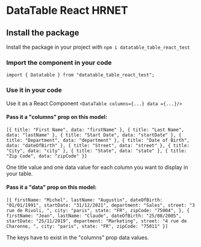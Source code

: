 # DataTable React HRNET

## Install the package

Install the package in your project with `npm i datatable_table_react_test`

### Import the component in your code

`import { Datatable } from "datatable_table_react_test";`

### Use it in your code

Use it as a React Component `<DataTable columns={...} data ={...}/>`

#### Pass it a "columns" prop on this model:

`[{ title: "First Name", data: "firstName" }, { title: "Last Name", data: "lastName" }, { title: "Start Date", data: "startDate" }, { title: "Department", data: "department" }, { title: "Date of Birth", data: "dateOfBirth" }, { title: "Street", data: "street" }, { title: "City", data: "city" }, { title: "State", data: "state" }, { title: "Zip Code", data: "zipCode" }]`

One title value and one data value for each column you want to display in your table.

#### Pass it a "data" prop on this model:

`[{ firstName: "Michel", lastName: "Augustin", dateOfBirth: "01/01/1991", startDate: "31/12/2021", department: "Sales", street: "3 rue de Rivoli, ", city: "paris", state: "FR", zipCode: "75004", }, { firstName: "Jean", lastName: "Claude", dateOfBirth: "25/08/2005", startDate: "25/11/2019", department: "Marketing", street: "4 rue de Charonne, ", city: "paris", state: "FR", zipCode: "75011" }]`

The keys have to exist in the "columns" prop data values.
